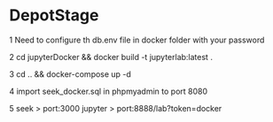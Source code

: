 # DepotStage

1 Need to configure th db.env file in docker folder with your password

2 cd jupyterDocker && docker build -t jupyterlab:latest .

3 cd .. && docker-compose up -d

4 import seek_docker.sql in phpmyadmin to port 8080

5 seek > port:3000
  jupyter > port:8888/lab?token=docker
